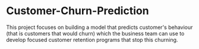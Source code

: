 # Customer-Churn-Prediction
This project focuses on building a model that predicts customer's behaviour (that is customers that would churn) which the business team can use to develop focused customer retention programs that stop this churning.
